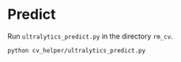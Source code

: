 # Predict

Run `ultralytics_predict.py` in the directory `rm_cv`.

```
python cv_helper/ultralytics_predict.py
```